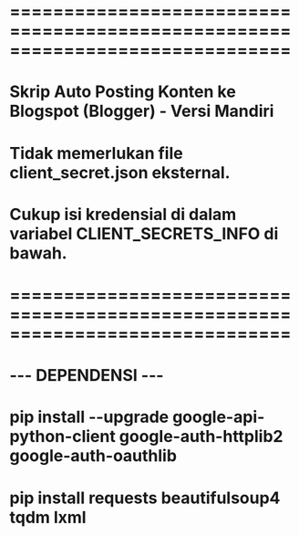 # ==============================================================================
# Skrip Auto Posting Konten ke Blogspot (Blogger) - Versi Mandiri
#
# Tidak memerlukan file client_secret.json eksternal.
# Cukup isi kredensial di dalam variabel CLIENT_SECRETS_INFO di bawah.
# ==============================================================================

# --- DEPENDENSI ---
# pip install --upgrade google-api-python-client google-auth-httplib2 google-auth-oauthlib
# pip install requests beautifulsoup4 tqdm lxml

